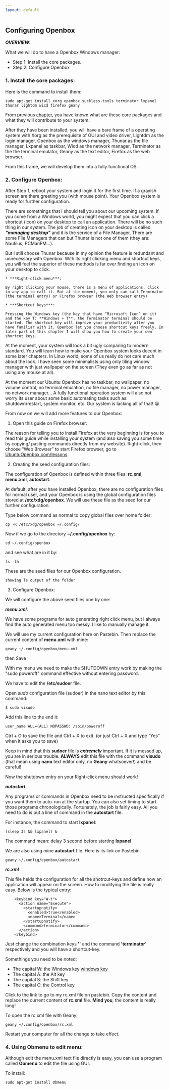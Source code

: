 ```yaml
---
layout: default
---
```

## Configuring Openbox

_**OVERVIEW:**_

What we will do to have a Openbox Windows manager:
* Step 1: Install the core packages.
* Step 2: Configure Openbox

### 1. Install the core packages:

Here is the command to install them:

```
sudo apt-get install xorg openbox suckless-tools terminator lxpanel thunar lightdm wicd firefox geany
```
From previous [chapter](), you have known what are these core packages and what they will contribute to your system.

After they have been installed, you will have a bare frame of a operating system with Xorg as the prerequisite of GUI and video driver, Lightdm as the login manager, Openbox as the windows manager, Thunar as the file manager, Lxpanel as taskbar, Wicd as the network manager, Terminator as the the terminal emulator, Geany as the text editor, Firefox as the web browser.

From this frame, we will develop them into a fully functional OS.

### 2. Configure Openbox:

After Step 1, reboot your system and login it for the first time. If a grayish screen are there greeting you (with mouse point). Your Openbox system is ready for further configuration.

There are somethings that I should tell you about our upcoming system. If you come from a Windows world, you might expect that you can click a shortcut (icon) on your desktop to call an application. There will be no such thing in our system. The job of creating icon on your desktop is called ***"managing desktop"*** and it is the service of a File Manager. There are some File Managers that can but Thunar is not one of them (they are: Nautilus, PCManFM...).

But I still choose Thunar because in my opinion the feature is redundant and unnecessary with Openbox. With its right clicking menu and shortcut keys, you will feel the superior of these methods is far over finding an icon on your desktop to click.

    * ***Right-click menu***:

    By right clicking your mouse, there is a menu of applications. Click to any app to call it. But at the moment, you only can call Terminator (the terminal entry) or Firefox browser (the Web browser entry)

    * ***Shortcut keys***:

    Pressing the Windows key (the key that have “Microsoft Icon” on it) and the key T: **Windows + T**, the Terminator terminal should be started. The shortcut key will improve your productivity after you have familiar with it. Openbox let you choose shortcut keys freely. In later part of this chapter I will show you how to create your own shortcut keys.

At the moment, your system will look a bit ugly comparing to modern standard. You will learn how to make your Openbox system looks decent in some later chapters. In Linux world, some of us really do not care much about the look. I have seen some minimalists using only tiling window manager with just wallpaper on the screen (They even go as far as not using any mouse at all).

At the moment our Ubuntu Openbox has no taskbar, no wallpaper, no volume control, no terminal emulation, no file manager, no power manager, no network manager… A fully functional operation system will also not worry its user about some basic automating tasks such as: shutdown/restart, system monitor, etc. Our system is lacking all of that! 😀

From now on we will add more features to our Openbox:

1. Open this guide on Firefox browser:

The reason for telling you to install Firefox at the very beginning is for you to read this guide while installing your system (and also saving you some time by copying/ pasting commands directly from my website). Right-click, then choose “Web Browser” to start Firefox browser, go to [UbuntuOpenbox.com/lessons](UbuntuOpenbox.com/lessons).

2. Creating the seed configuration files:

The configuration of Openbox is defined within three files: **rc.xml**, **menu.xml**, **autostart**.

At default, after you have installed Openbox, there are no configuration files for normal user, and your Openbox is using the global configuration files stored at **/etc/xdg/openbox**. We will use these file as the seed for our further configuration.

Type below command as normal to copy global files over home folder:
```
cp -R /etc/xdg/openbox ~/.config/
```
Now if we go to the directory **~/.config/openbox** by:
```
cd ~/.config/openbox
```
and see what are in it by:
```
ls -lh
```
These are the seed files for our Openbox configuration.
```
showing ls output of the folder
```

3. Configure Openbox:

We will configure the above seed files one by one:

_**menu.xml**_:

We have some programs for auto generating right click menu, but I always find the auto generated menu too messy. I like to manually manage it.

We will use my current configuration here on Pastebin.
Then replace the current content of **menu.xml** with mine:
```
geany ~/.config/openbox/menu.xml
```
then Save

With my menu we need to make the SHUTDOWN entry work by making the "sudo poweroff" command effective without entering password.

We have to edit the **/etc/sudoer** file.

Open *sudo* configuration file (sudoer) in the nano text editor by this command:
```
$ sudo visudo
```
Add this line to the end it:
```
user_name ALL=(ALL) NOPASSWD: /sbin/poweroff
```
Ctrl + O to save the file and Ctrl + X to exit. (or just Ctrl + X and type “Yes” when it asks you to save)

Keep in mind that this **sudoer** file is ***extremely*** important. If it is messed up, you are in serious trouble. **ALWAYS** edit this file with the command **visudo** (that mean using **nano** text editor only, no **Geany** whatsoever!) and be careful!

Now the shutdown entry on your Right-click menu should work!

_**autostart**_

Any programs or commands in Openbox need to be instructed specifically if you want them to auto-run at the startup. You can also set timing to start those programs chronologically. Fortunately, the job is fairly easy. All you need to do is put a line of command in the **autostart** file.

For instance, the command to start **lxpanel**:
```
(sleep 3s && lxpanel) &
```
The command mean: delay 3 second before starting **lxpanel**.

We are also using mine **autostart** file. Here is its link on Pastebin.

```
geany ~/.config/openbox/autostart
```

_**rc.xml**_

This file helds the configuration for all the shotrcut-keys and define how an application will appear on the screen. How to modifying the file is really easy. Below is the typical entry:

```
    <keybind key="W-t">
      <action name="Execute">
        <startupnotify>
          <enabled>true</enabled>
          <name>Terminal</name>
        </startupnotify>
        <command>terminator</command>
      </action>
    </keybind>
```
Just change the combination keys **'<keybind key="W-t">'** and the command **'<command>terminator</command>'** respectively and you will have a shortcut-key.

Somethings you need to be noted:

+ The capital W: the Windows key [windows key]({{site.baseurl}}/images/windowsicon.png)
+ The capital A: the Alt key
+ The capital S: the Shift key
+ The capital C: the Control key

Click to the link to go to my rc.xml file on pastebin. Copy the content and replace the current content of **rc.xml** file. **Mind you**, the content is really long!

To open the rc.xml file with Geany:
```
geany ~/.config/openbox/rc.xml
```

Restart your computer for all the change to take effect.

### 4. Using **Obmenu** to edit menu:

Although edit the menu.xml text file directly is easy, you can use a program called **Obmenu** to edit the file using GUI.

To install:
```
sudo apt-get install Obmenu
```
